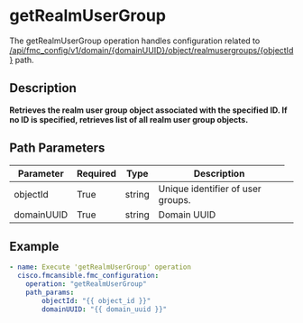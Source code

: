 # getRealmUserGroup

The getRealmUserGroup operation handles configuration related to [/api/fmc_config/v1/domain/{domainUUID}/object/realmusergroups/{objectId}](/paths//api/fmc_config/v1/domain/{domain_uuid}/object/realmusergroups/{object_id}.md) path.&nbsp;
## Description
**Retrieves the realm user group object associated with the specified ID. If no ID is specified, retrieves list of all realm user group objects.**

## Path Parameters
| Parameter | Required | Type | Description |
| --------- | -------- | ---- | ----------- |
| objectId | True | string <td colspan=3> Unique identifier of user groups. |
| domainUUID | True | string <td colspan=3> Domain UUID |

## Example
```yaml
- name: Execute 'getRealmUserGroup' operation
  cisco.fmcansible.fmc_configuration:
    operation: "getRealmUserGroup"
    path_params:
        objectId: "{{ object_id }}"
        domainUUID: "{{ domain_uuid }}"

```